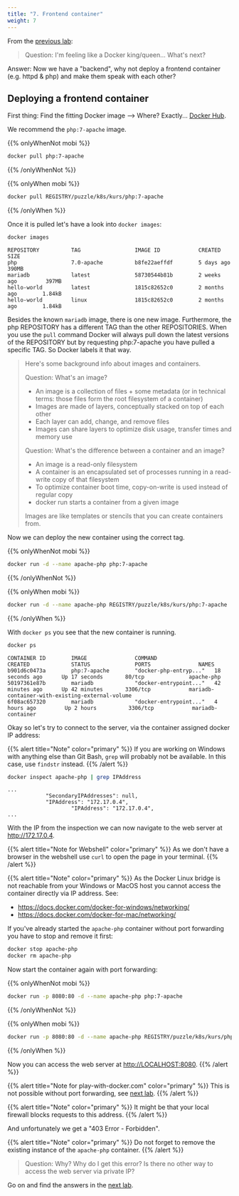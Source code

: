 ```yaml
---
title: "7. Frontend container"
weight: 7
---
```


From the [previous lab](../06/):

> Question: I'm feeling like a Docker king/queen... What's next?

Answer: Now we have a "backend", why not deploy a frontend container (e.g. httpd & php) and make them speak with each other?


## Deploying a frontend container

First thing: Find the fitting Docker image --> Where? Exactly... [Docker Hub](https://hub.docker.com).

We recommend the `php:7-apache` image.

{{% onlyWhenNot mobi %}}
```bash
docker pull php:7-apache
```
{{% /onlyWhenNot %}}

{{% onlyWhen mobi %}}
```bash
docker pull REGISTRY/puzzle/k8s/kurs/php:7-apache
```
{{% /onlyWhen %}}

Once it is pulled let's have a look into `docker images`:

```bash
docker images
```

```
REPOSITORY          TAG                 IMAGE ID            CREATED             SIZE
php                 7.0-apache          b8fe22aeffdf        5 days ago          390MB
mariadb             latest              58730544b81b        2 weeks ago         397MB
hello-world         latest              1815c82652c0        2 months ago        1.84kB
hello-world         linux               1815c82652c0        2 months ago        1.84kB

```

Besides the known `mariadb` image, there is one new image. Furthermore, the php REPOSITORY has a different TAG than the other REPOSITORIES.
When you use the `pull` command Docker will always pull down the latest versions of the REPOSITORY but by requesting php:7-apache you have pulled a specific TAG.
So Docker labels it that way.

> Here's some background info about images and containers.
>
> Question: What's an image?
>
> * An image is a collection of files + some metadata (or in technical terms: those files form the root filesystem of a container)
> * Images are made of layers, conceptually stacked on top of each other
> * Each layer can add, change, and remove files
> * Images can share layers to optimize disk usage, transfer times and memory use
>
> Question: What's the difference between a container and an image?
>
> * An image is a read-only filesystem
> * A container is an encapsulated set of processes running in a read-write copy of that filesystem
> * To optimize container boot time, copy-on-write is used instead of regular copy
> * docker run starts a container from a given image
>
> Images are like templates or stencils that you can create containers from.

Now we can deploy the new container using the correct tag.

{{% onlyWhenNot mobi %}}
```bash
docker run -d --name apache-php php:7-apache
```
{{% /onlyWhenNot %}}

{{% onlyWhen mobi %}}
```bash
docker run -d --name apache-php REGISTRY/puzzle/k8s/kurs/php:7-apache
```
{{% /onlyWhen %}}

With `docker ps` you see that the new container is running.

```bash
docker ps
```

```
CONTAINER ID        IMAGE               COMMAND                  CREATED             STATUS              PORTS               NAMES
b901d6c0473a        php:7-apache        "docker-php-entryp..."   18 seconds ago      Up 17 seconds       80/tcp              apache-php
50197361e87b        mariadb             "docker-entrypoint..."   42 minutes ago      Up 42 minutes       3306/tcp            mariadb-container-with-existing-external-volume
6f08ac657320        mariadb             "docker-entrypoint..."   4 hours ago         Up 2 hours          3306/tcp            mariadb-container

```

Okay so let's try to connect to the server, via the container assigned docker IP address:

{{% alert title="Note" color="primary" %}}
If you are working on Windows with anything else than Git Bash, `grep` will probably not be available.
In this case, use `findstr` instead.
{{% /alert %}}

```bash
docker inspect apache-php | grep IPAddress
```

```
...
            "SecondaryIPAddresses": null,
            "IPAddress": "172.17.0.4",
                    "IPAddress": "172.17.0.4",
...
```

With the IP from the inspection we can now navigate to the web server at <http://172.17.0.4>.

{{% alert title="Note for Webshell" color="primary" %}}
As we don't have a browser in the webshell use `curl` to open the page in your terminal.
{{% /alert %}}

{{% alert title="Note" color="primary" %}}
As the Docker Linux bridge is not reachable from your Windows or MacOS host you cannot access the container directly via IP address.
See:

* <https://docs.docker.com/docker-for-windows/networking/>
* <https://docs.docker.com/docker-for-mac/networking/>

If you've already started the `apache-php` container without port forwarding you have to stop and remove it first:

```bash
docker stop apache-php
docker rm apache-php
```

Now start the container again with port forwarding:

{{% onlyWhenNot mobi %}}
```bash
docker run -p 8080:80 -d --name apache-php php:7-apache
```
{{% /onlyWhenNot %}}

{{% onlyWhen mobi %}}
```bash
docker run -p 8080:80 -d --name apache-php REGISTRY/puzzle/k8s/kurs/php:7-apache
```
{{% /onlyWhen %}}

Now you can access the web server at <http://LOCALHOST:8080>.
{{% /alert %}}

{{% alert title="Note for play-with-docker.com" color="primary" %}}
This is not possible without port forwarding, see [next lab](../08/).
{{% /alert %}}

{{% alert title="Note" color="primary" %}}
It might be that your local firewall blocks requests to this address.
{{% /alert %}}

And unfortunately we get a "403 Error - Forbidden".

{{% alert title="Note" color="primary" %}}
Do not forget to remove the existing instance of the `apache-php` container.
{{% /alert %}}

> Question: Why? Why do I get this error? Is there no other way to access the web server via private IP?

Go on and find the answers in the [next lab](../08/).
